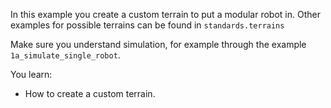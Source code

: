 In this example you create a custom terrain to put a modular robot in.
Other examples for possible terrains can be found in `standards.terrains`

Make sure you understand simulation, for example through the example `1a_simulate_single_robot`.

You learn:
- How to create a custom terrain.
